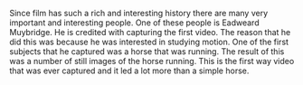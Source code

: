 Since film has such a rich and interesting history there are many very important and interesting people. One of these people is Eadweard Muybridge.
He is credited with capturing the first video. The reason that he did this was because he was interested in studying motion.
One of the first subjects that he captured was a horse that was running. The result of this was a number of still images of the horse running.
This is the first way video that was ever captured and it led a lot more than a simple horse.
